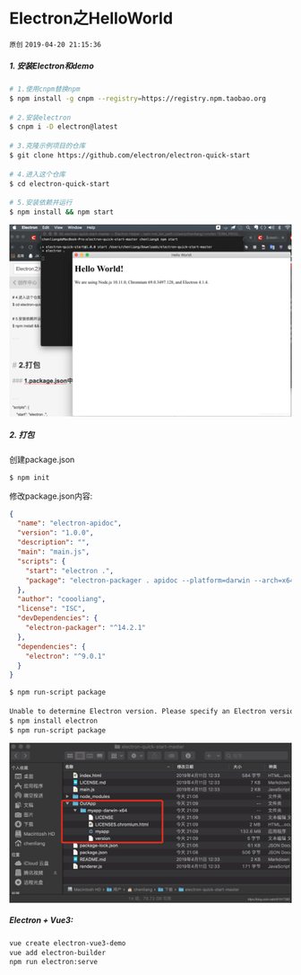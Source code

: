 # Electron之HelloWorld

`原创` `2019-04-20 21:15:36`

##### 1. 安装Electron和demo

```bash
# 1.使用cnpm替换npm
$ npm install -g cnpm --registry=https://registry.npm.taobao.org

# 2.安装electron
$ cnpm i -D electron@latest

# 3.克隆示例项目的仓库
$ git clone https://github.com/electron/electron-quick-start

# 4.进入这个仓库
$ cd electron-quick-start

# 5.安装依赖并运行
$ npm install && npm start

```
![在这里插入图片描述](electron21.png)


##### 2. 打包

创建package.json

```bash
$ npm init
```

修改package.json内容:

```json
{
  "name": "electron-apidoc",
  "version": "1.0.0",
  "description": "",
  "main": "main.js",
  "scripts": {
    "start": "electron .",
    "package": "electron-packager . apidoc --platform=darwin --arch=x64 --out ./apidoc"
  },
  "author": "coooliang",
  "license": "ISC",
  "devDependencies": {
    "electron-packager": "^14.2.1"
  },
  "dependencies": {
    "electron": "^9.0.1"
  }
}
```

```bash
$ npm run-script package

Unable to determine Electron version. Please specify an Electron version
$ npm install electron
$ npm run-script package
```

![在这里插入图片描述](electron22.png)

##### Electron + Vue3:

```bash
vue create electron-vue3-demo
vue add electron-builder
npm run electron:serve
```
